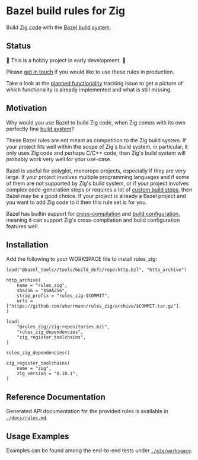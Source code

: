 # Bazel build rules for Zig

Build [Zig code][zig] with the [Bazel build system][bazel].

[zig]: https://ziglang.org/
[bazel]: https://bazel.build/

## Status

🚧 This is a hobby project in early development. 🚧

Please [get in touch](https://github.com/aherrmann) if you would like to use
these rules in production.

Take a look at the [planned functionality][planned-functionality] tracking
issue to get a picture of which functionality is already implemented and what
is still missing.

[planned-functionality]: https://github.com/aherrmann/rules_zig/issues/1

## Motivation

Why would you use Bazel to build Zig code,
when Zig comes with its own perfectly fine [build system][zig-build]?

These Bazel rules are not meant as competition to the Zig build system.
If your project fits well within the scope of Zig's build system,
in particular, it only uses Zig code and perhaps C/C++ code,
then Zig's build system will probably work very well for your use-case.

Bazel is useful for polyglot, monorepo projects,
especially if they are very large.
If your project involves multiple programming languages
and if some of them are not supported by Zig's build system,
or if your project involves complex code-generation steps
or requires a lot of [custom build steps][zig-build-command-step],
then Bazel may be a good choice.
If your project is already a Bazel project
and you want to add Zig code to it
then this rule set is for you.

Bazel has builtin support for [cross-compilation][bazel-platforms]
and [build configuration][bazel-configurations],
meaning it can support Zig's cross-compilation
and build configuration features well.

[zig-build]: https://ziglang.org/documentation/master/#Zig-Build-System
[zig-build-command-step]: https://ikrima.dev/dev-notes/zig/zig-build/#run-commands-as-build-steps
[bazel-platforms]: https://bazel.build/extending/platforms
[bazel-configurations]: https://bazel.build/extending/config

## Installation

Add the following to your WORKSPACE file to install rules_zig:

```bzl
load("@bazel_tools//tools/build_defs/repo:http.bzl", "http_archive")

http_archive(
    name = "rules_zig",
    sha256 = "$SHA256",
    strip_prefix = "rules_zig-$COMMIT",
    urls = ["https://github.com/aherrmann/rules_zig/archive/$COMMIT.tar.gz"],
)

load(
    "@rules_zig//zig:repositories.bzl",
    "rules_zig_dependencies",
    "zig_register_toolchains",
)

rules_zig_dependencies()

zig_register_toolchains(
    name = "zig",
    zig_version = "0.10.1",
)
```

<!-- TODO[AH] Point to release installation instructions

From the release you wish to use:
<https://github.com/aherrmann/rules_zig/releases>
copy the WORKSPACE snippet into your `WORKSPACE` file.

-->

<!-- TODO[AH] Write a user-guide
  https://github.com/aherrmann/rules_zig/issues/59

## User Guide Documentation

-->

## Reference Documentation

Generated API documentation for the provided rules is available in
[`./docs/rules.md`](./docs/rules.md).

## Usage Examples

<!-- TODO[AH] Create an instructive example.
  https://github.com/aherrmann/rules_zig/issues/58
-->

Examples can be found among the end-to-end tests under
[`./e2e/workspace`](./e2e/workspace).
